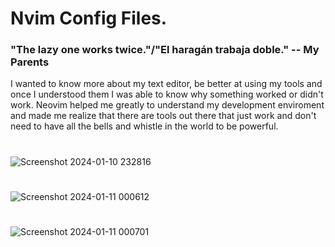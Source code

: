 # Nvim Config Files.
### "The lazy one works twice."/"El haragán trabaja doble." -- My Parents
I wanted to know more about my text editor, be better at using my tools and once I understood them I was able to know why something worked or didn't work.
Neovim helped me greatly to understand my development enviroment and made me realize that there are tools out there that just work and don't need to have 
all the bells and whistle in the world to be powerful.

#
![Screenshot 2024-01-10 232816](https://github.com/Karidus-423/Nvim_config/assets/79239830/f31961d4-3f23-4d0c-b76e-7da48e5c4deb)

#
![Screenshot 2024-01-11 000612](https://github.com/Karidus-423/Nvim_config/assets/79239830/d41054e7-8748-4960-9909-5dad4348dd54)
#

![Screenshot 2024-01-11 000701](https://github.com/Karidus-423/Nvim_config/assets/79239830/09aedf50-9fd7-4f41-9be8-516744375102)

